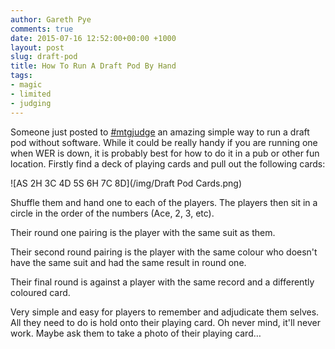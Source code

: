 ```yaml
---
author: Gareth Pye
comments: true
date: 2015-07-16 12:52:00+00:00 +1000
layout: post
slug: draft-pod
title: How To Run A Draft Pod By Hand
tags:
- magic
- limited
- judging
---
```



Someone just posted to [#mtgjudge][1] an amazing simple way to run a draft pod 
without software. While it could be really handy if you are running one when WER is 
down, it is probably best for how to do it in a pub or other fun location. Firstly 
find a deck of playing cards and pull out the following cards:

![AS 2H 3C 4D 5S 6H 7C 8D](/img/Draft Pod Cards.png)

Shuffle them and hand one to each of the players. The players then sit in a circle in
the order of the numbers (Ace, 2, 3, etc).

Their round one pairing is the player with the same suit as them.

Their second round pairing is the player with the same colour who doesn't have the same
suit and had the same result in round one.

Their final round is against a player with the same record and a differently coloured 
card.

Very simple and easy for players to remember and adjudicate them selves. All they need
to do is hold onto their playing card. Oh never mind, it'll never work. Maybe ask them
to take a photo of their playing card…



[1]: http://chat.magicjudges.org/mtgjudge/
